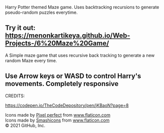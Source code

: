Harry Potter themed Maze game.
Uses backtracking recursions to generate pseudo-random puzzles everytime.

Try it out: https://menonkartikeya.github.io/Web-Projects-/6%20Maze%20Game/
------------------------------------------------------------------------------------------

A Simple maze game that uses recursive back tracking to generate a new random Maze every time. 

Use Arrow keys or WASD to control Harry's movements.
Completely responsive
------------------------------------------------------------------------------------------
CREDITS:

https://codepen.io/TheCodeDepository/pen/jKBaoN?page=8

<div>Icons made by <a href="https://www.flaticon.com/authors/pixel-perfect" title="Pixel perfect">Pixel perfect</a> from <a href="https://www.flaticon.com/" title="Flaticon">www.flaticon.com</a></div>

<div>Icons made by <a href="https://www.flaticon.com/authors/smashicons" title="Smashicons">Smashicons</a> from <a href="https://www.flaticon.com/" title="Flaticon">www.flaticon.com</a></div>
© 2021 GitHub, Inc.
